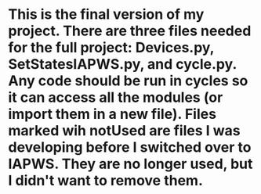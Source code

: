 # This is the final version of my project.  There are three files needed for the full project: Devices.py, SetStatesIAPWS.py, and cycle.py.  Any code should be run in cycles so it can access all the modules (or import them in a new file).  Files marked wih notUsed are files I was developing before I switched over to IAPWS.  They are no longer used, but I didn't want to remove them.
